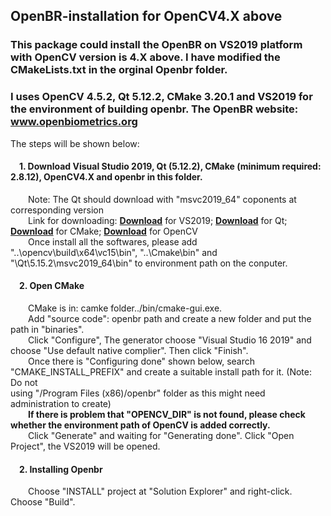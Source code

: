 ## OpenBR-installation for OpenCV4.X above
### This package could install the OpenBR on VS2019 platform with OpenCV version is 4.X above. I have modified the CMakeLists.txt in the orginal Openbr folder.
### I uses OpenCV 4.5.2, Qt 5.12.2, CMake 3.20.1 and VS2019 for the environment of building openbr. The OpenBR website: www.openbiometrics.org  
The steps will be shown below:
#### &emsp;1. Download Visual Studio 2019, Qt (5.12.2), CMake (minimum required: 2.8.12), OpenCV4.X and openbr in this folder.  
&emsp;&emsp;Note: The Qt should download with "msvc2019_64" coponents at corresponding version  
&emsp;&emsp;Link for downloading: **[Download](https://visualstudio.microsoft.com/zh-hans/vs/)** for VS2019; **[Download](https://www.qt.io/download)** for Qt; **[Download](https://cmake.org/download/)** for CMake; **[Download](https://opencv.org/releases/)** for OpenCV  
&emsp;&emsp;Once install all the softwares, please add "..\opencv\build\x64\vc15\bin", "..\Cmake\bin" and "\Qt\5.15.2\msvc2019_64\bin" to environment path on the conputer.
#### &emsp;2. Open CMake  
&emsp;&emsp;CMake is in: camke folder../bin/cmake-gui.exe.  
&emsp;&emsp;Add "source code": openbr path and create a new folder and put the path in "binaries".  
&emsp;&emsp;Click "Configure", The generator choose "Visual Studio 16 2019" and choose "Use default native complier". Then click "Finish".  
&emsp;&emsp;Once there is "Configuring done" shown below, search "CMAKE_INSTALL_PREFIX" and create a suitable install path for it. (Note: Do not  
using "/Program Files (x86)/openbr" folder as this might need administration to create)  
&emsp;&emsp;**If there is problem that "OPENCV_DIR" is not found, please check whether the environment path of OpenCV is added correctly.**  
&emsp;&emsp;Click "Generate" and waiting for "Generating done". Click "Open Project", the VS2019 will be opened.
#### &emsp;2. Installing Openbr  
&emsp;&emsp;Choose "INSTALL" project at "Solution Explorer" and right-click. Choose "Build".

